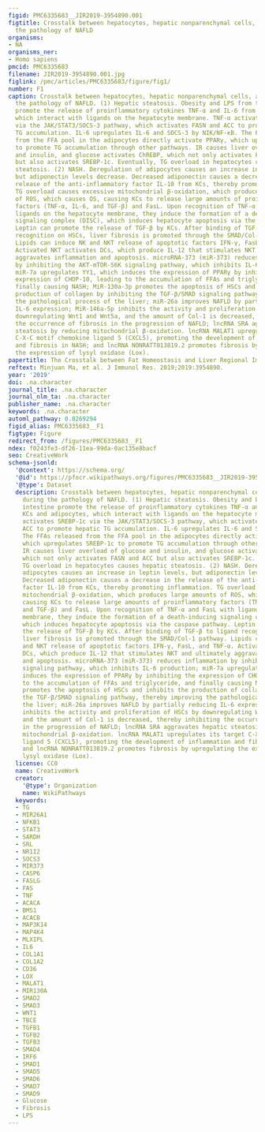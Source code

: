 ```yaml
---
figid: PMC6335683__JIR2019-3954890.001
figtitle: Crosstalk between hepatocytes, hepatic nonparenchymal cells, and ncRNA during
  the pathology of NAFLD
organisms:
- NA
organisms_ner:
- Homo sapiens
pmcid: PMC6335683
filename: JIR2019-3954890.001.jpg
figlink: /pmc/articles/PMC6335683/figure/fig1/
number: F1
caption: Crosstalk between hepatocytes, hepatic nonparenchymal cells, and ncRNA during
  the pathology of NAFLD. (1) Hepatic steatosis. Obesity and LPS from the intestine
  promote the release of proinflammatory cytokines TNF-α and IL-6 from KCs and adipocytes,
  which interact with ligands on the hepatocyte membrane. TNF-α activates SREBP-1c
  via the JAK/STAT3/SOCS-3 pathway, which activates FASN and ACC to promote hepatic
  TG accumulation. IL-6 upregulates IL-6 and SOCS-3 by NIK/NF-κB. The FFAs released
  from the FFA pool in the adipocytes directly activate PPARγ, which upregulates SREBP-1c
  to promote TG accumulation through other pathways. IR causes liver overload of glucose
  and insulin, and glucose activates ChREBP, which not only activates FASN and ACC
  but also activates SREBP-1c. Eventually, TG overload in hepatocytes causes hepatic
  steatosis. (2) NASH. Deregulation of adipocytes causes an increase in leptin levels,
  but adiponectin levels decrease. Decreased adiponectin causes a decrease in the
  release of the anti-inflammatory factor IL-10 from KCs, thereby promoting inflammation.
  TG overload causes excessive mitochondrial β-oxidation, which produces large amounts
  of ROS, which causes OS, causing KCs to release large amounts of proinflammatory
  factors (TNF-α, IL-6, and TGF-β) and FasL. Upon recognition of TNF-α and FasL with
  ligands on the hepatocyte membrane, they induce the formation of a death-inducing
  signaling complex (DISC), which induces hepatocyte apoptosis via the caspase pathway.
  Leptin can promote the release of TGF-β by KCs. After binding of TGF-β to ligand
  recognition on HSCs, liver fibrosis is promoted through the SMAD/Col-1 pathway.
  Lipids can induce NK and NKT release of apoptotic factors IFN-γ, FasL, and TNF-α.
  Activated NKT activates DCs, which produce IL-12 that stimulates NKT and ultimately
  aggravates inflammation and apoptosis. microRNA-373 (miR-373) reduces inflammation
  by inhibiting the AKT-mTOR-S6K signaling pathway, which inhibits IL-6 production;
  miR-7a upregulates YY1, which induces the expression of PPARγ by inhibiting the
  expression of CHOP-10, leading to the accumulation of FFAs and triglyceride, and
  finally causing NASH; MiR-130a-3p promotes the apoptosis of HSCs and inhibits the
  production of collagen by inhibiting the TGF-β/SMAD signaling pathway, thereby improving
  the pathological process of the liver; miR-26a improves NAFLD by partially reducing
  IL-6 expression; MiR-146a-5p inhibits the activity and proliferation of HSCs by
  downregulating Wnt1 and Wnt5a, and the amount of Col-1 is decreased, thereby inhibiting
  the occurrence of fibrosis in the progression of NAFLD; lncRNA SRA aggravates hepatic
  steatosis by reducing mitochondrial β-oxidation. lncRNA MALAT1 upregulates its target
  C-X-C motif chemokine ligand 5 (CXCL5), promoting the development of inflammation
  and fibrosis in NASH; and lncRNA NONRATT013819.2 promotes fibrosis by upregulating
  the expression of lysyl oxidase (Lox).
papertitle: The Crosstalk between Fat Homeostasis and Liver Regional Immunity in NAFLD.
reftext: Minjuan Ma, et al. J Immunol Res. 2019;2019:3954890.
year: '2019'
doi: .na.character
journal_title: .na.character
journal_nlm_ta: .na.character
publisher_name: .na.character
keywords: .na.character
automl_pathway: 0.8269294
figid_alias: PMC6335683__F1
figtype: Figure
redirect_from: /figures/PMC6335683__F1
ndex: f0243fe3-df26-11ea-99da-0ac135e8bacf
seo: CreativeWork
schema-jsonld:
  '@context': https://schema.org/
  '@id': https://pfocr.wikipathways.org/figures/PMC6335683__JIR2019-3954890.001.html
  '@type': Dataset
  description: Crosstalk between hepatocytes, hepatic nonparenchymal cells, and ncRNA
    during the pathology of NAFLD. (1) Hepatic steatosis. Obesity and LPS from the
    intestine promote the release of proinflammatory cytokines TNF-α and IL-6 from
    KCs and adipocytes, which interact with ligands on the hepatocyte membrane. TNF-α
    activates SREBP-1c via the JAK/STAT3/SOCS-3 pathway, which activates FASN and
    ACC to promote hepatic TG accumulation. IL-6 upregulates IL-6 and SOCS-3 by NIK/NF-κB.
    The FFAs released from the FFA pool in the adipocytes directly activate PPARγ,
    which upregulates SREBP-1c to promote TG accumulation through other pathways.
    IR causes liver overload of glucose and insulin, and glucose activates ChREBP,
    which not only activates FASN and ACC but also activates SREBP-1c. Eventually,
    TG overload in hepatocytes causes hepatic steatosis. (2) NASH. Deregulation of
    adipocytes causes an increase in leptin levels, but adiponectin levels decrease.
    Decreased adiponectin causes a decrease in the release of the anti-inflammatory
    factor IL-10 from KCs, thereby promoting inflammation. TG overload causes excessive
    mitochondrial β-oxidation, which produces large amounts of ROS, which causes OS,
    causing KCs to release large amounts of proinflammatory factors (TNF-α, IL-6,
    and TGF-β) and FasL. Upon recognition of TNF-α and FasL with ligands on the hepatocyte
    membrane, they induce the formation of a death-inducing signaling complex (DISC),
    which induces hepatocyte apoptosis via the caspase pathway. Leptin can promote
    the release of TGF-β by KCs. After binding of TGF-β to ligand recognition on HSCs,
    liver fibrosis is promoted through the SMAD/Col-1 pathway. Lipids can induce NK
    and NKT release of apoptotic factors IFN-γ, FasL, and TNF-α. Activated NKT activates
    DCs, which produce IL-12 that stimulates NKT and ultimately aggravates inflammation
    and apoptosis. microRNA-373 (miR-373) reduces inflammation by inhibiting the AKT-mTOR-S6K
    signaling pathway, which inhibits IL-6 production; miR-7a upregulates YY1, which
    induces the expression of PPARγ by inhibiting the expression of CHOP-10, leading
    to the accumulation of FFAs and triglyceride, and finally causing NASH; MiR-130a-3p
    promotes the apoptosis of HSCs and inhibits the production of collagen by inhibiting
    the TGF-β/SMAD signaling pathway, thereby improving the pathological process of
    the liver; miR-26a improves NAFLD by partially reducing IL-6 expression; MiR-146a-5p
    inhibits the activity and proliferation of HSCs by downregulating Wnt1 and Wnt5a,
    and the amount of Col-1 is decreased, thereby inhibiting the occurrence of fibrosis
    in the progression of NAFLD; lncRNA SRA aggravates hepatic steatosis by reducing
    mitochondrial β-oxidation. lncRNA MALAT1 upregulates its target C-X-C motif chemokine
    ligand 5 (CXCL5), promoting the development of inflammation and fibrosis in NASH;
    and lncRNA NONRATT013819.2 promotes fibrosis by upregulating the expression of
    lysyl oxidase (Lox).
  license: CC0
  name: CreativeWork
  creator:
    '@type': Organization
    name: WikiPathways
  keywords:
  - TG
  - MIR26A1
  - NFKB1
  - STAT3
  - SARDH
  - SRL
  - NR1I2
  - SOCS3
  - MIR373
  - CASP6
  - FASLG
  - FAS
  - TNF
  - ACACA
  - BMS1
  - ACACB
  - MAP3K14
  - MAP4K4
  - MLXIPL
  - IL6
  - COL1A1
  - COL1A2
  - CD36
  - LOX
  - MALAT1
  - MIR130A
  - SMAD2
  - SMAD3
  - WNT1
  - TBCE
  - TGFB1
  - TGFB2
  - TGFB3
  - SMAD4
  - IRF6
  - SMAD1
  - SMAD5
  - SMAD6
  - SMAD7
  - SMAD9
  - Glucose
  - Fibrosis
  - LPS
---
```


